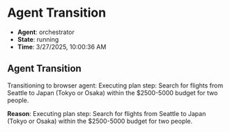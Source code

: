 # Agent Transition

- **Agent**: orchestrator
- **State**: running
- **Time**: 3/27/2025, 10:00:36 AM

## Agent Transition

Transitioning to browser agent: Executing plan step: Search for flights from Seattle to Japan (Tokyo or Osaka) within the $2500-5000 budget for two people.

**Reason**: Executing plan step: Search for flights from Seattle to Japan (Tokyo or Osaka) within the $2500-5000 budget for two people.

